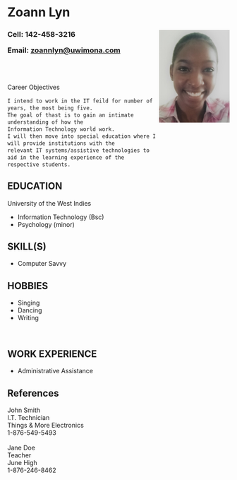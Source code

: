 <!DOCTYPE html>
<link rel="stylesheet" href="css/css.css">
<h1 class="fs" class="hr" > Zoann Lyn</h1>
<h3> Cell: 142-458-3216
<img src=https://github.com/7771/webdevproject/blob/master/picofme.jpg alt= "picture of me" width="160" height="210"
 align="right" class="rimg90" >

Email: <a href="zoannlyn@uwimona.com">zoannlyn@uwimona.com<a></h3>

<br>
<br> 
<p>
Career Objectives

    I intend to work in the IT feild for number of years, the most being five. 
    The goal of thast is to gain an intimate understanding of how the 
    Information Technology world work. 
    I will then move into special education where I will provide institutions with the
    relevant IT systems/assistive technologies to aid in the learning experience of the 
    respective students. 

</p>

<div class="vl">
<h2 >
EDUCATION
</h2>

University of the West Indies
<ul>
	<li>Information Technology (Bsc)</li>
	<li>Psychology (minor)</li>
</ul>

<h2>
SKILL(S)
</h2>
<ul>
	<li>Computer Savvy</li>
</ul>

<h2>
HOBBIES
</h2>
<ul>
	<li>Singing</li>
	<li>Dancing</li>
	<li>Writing</li>
	</ul>
	<br>
<h2>
WORK EXPERIENCE
</h2>
<ul>
	<li>Administrative Assistance</li>
	</ul>

<h2>
References
</h2>

John Smith<br>
I.T. Technician<br>
Things & More Electronics<br>
1-876-549-5493<br>
<br>
Jane Doe<br>
Teacher<br>
June High<br>
1-876-246-8462<br>
</div>
</html>
